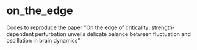 # on_the_edge
Codes to reproduce the paper "On the edge of criticality: strength-dependent perturbation unveils delicate balance between fluctuation and oscillation in brain dynamics"
